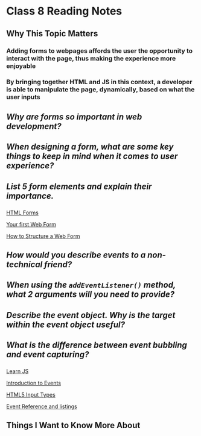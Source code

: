 # Class 8 Reading Notes

## Why This Topic Matters

### Adding forms to webpages affords the user the opportunity to interact with the page, thus making the experience more enjoyable

### By bringing together HTML and JS in this context, a developer is able to manipulate the page, dynamically, based on what the user inputs

## *Why are forms so important in web development?*

###

## *When designing a form, what are some key things to keep in mind when it comes to user experience?*

### 

## *List 5 form elements and explain their importance.*

### 

[HTML Forms](https://developer.mozilla.org/en-US/docs/Learn/Forms)

[Your first Web Form](https://developer.mozilla.org/en-US/docs/Learn/Forms/Your_first_form)

[How to Structure a Web Form](https://developer.mozilla.org/en-US/docs/Learn/Forms/How_to_structure_a_web_form)

## *How would you describe events to a non-technical friend?*

###

## *When using the `addEventListener()` method, what 2 arguments will you need to provide?*

###

## *Describe the event object. Why is the target within the event object useful?*

###

## *What is the difference between event bubbling and event capturing?*

### 

[Learn JS](https://developer.mozilla.org/en-US/docs/Learn/JavaScript)

[Introduction to Events](https://developer.mozilla.org/en-US/docs/Learn/JavaScript/Building_blocks/Events)

[HTML5 Input Types](https://developer.mozilla.org/en-US/docs/Learn/Forms/HTML5_input_types)

[Event Reference and listings](https://developer.mozilla.org/en-US/docs/Web/Events)

## Things I Want to Know More About

### 